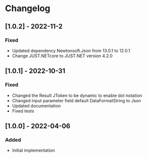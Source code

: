# Changelog

## [1.0.2] - 2022-11-2
### Fixed
- Updated dependency Newtonsoft.Json from 13.0.1 to 12.0.1
- Change JUST.NETcore to JUST.NET version 4.2.0

## [1.0.1] - 2022-10-31
### Fixed
- Changed the Result JToken to be dynamic to enable dot notation
- Changed input parameter field default DataFormatString to Json
- Updated documentation
- Fixed tests

## [1.0.0] - 2022-04-06
### Added
- Initial implementation
